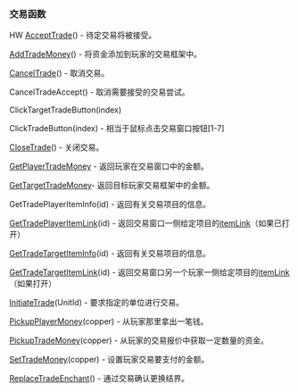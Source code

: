 ### 交易函数

HW [AcceptTrade](https://wow.gamepedia.com/API_AcceptTrade)\(\) - 待定交易将被接受。

[AddTradeMoney](https://wow.gamepedia.com/API_AddTradeMoney)\(\) - 将资金添加到玩家的交易框架中。

[CancelTrade](https://wow.gamepedia.com/API_CancelTrade)\(\) - 取消交易。

CancelTradeAccept\(\) - 取消需要接受的交易尝试。

ClickTargetTradeButton\(index\)

ClickTradeButton\(index\) - 相当于鼠标点击交易窗口按钮\[1-7\]

[CloseTrade](https://wow.gamepedia.com/API_CloseTrade)\(\) - 关闭交易。

[GetPlayerTradeMoney](https://wow.gamepedia.com/API_GetPlayerTradeMoney) - 返回玩家在交易窗口中的金额。

[GetTargetTradeMoney](https://wow.gamepedia.com/API_GetTargetTradeMoney)- 返回目标玩家交易框架中的金额。

GetTradePlayerItemInfo\(id\) - 返回有关交易项目的信息。

[GetTradePlayerItemLink](https://wow.gamepedia.com/API_GetTradePlayerItemLink)\(id\) - 返回交易窗口一侧给定项目的[itemLink](https://wow.gamepedia.com/ItemLink)（如果已打开）

[GetTradeTargetItemInfo](https://wow.gamepedia.com/API_GetTradeTargetItemInfo)\(id\) - 返回有关交易项目的信息。

[GetTradeTargetItemLink](https://wow.gamepedia.com/API_GetTradeTargetItemLink)\(id\) - 返回交易窗口另一个玩家一侧给定项目的[itemLink](https://wow.gamepedia.com/ItemLink)（如果打开）

[InitiateTrade](https://wow.gamepedia.com/API_InitiateTrade)\(UnitId\) - 要求指定的单位进行交易。

[PickupPlayerMoney](https://wow.gamepedia.com/API_PickupPlayerMoney)\(copper\) - 从玩家那里拿出一笔钱。

[PickupTradeMoney](https://wow.gamepedia.com/API_PickupTradeMoney)\(copper\) - 从玩家的交易报价中获取一定数量的资金。

[SetTradeMoney](https://wow.gamepedia.com/API_SetTradeMoney)\(copper\) - 设置玩家交易要支付的金额。

[ReplaceTradeEnchant](https://wow.gamepedia.com/API_ReplaceTradeEnchant)\(\) - 通过交易确认更换结界。



